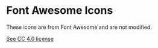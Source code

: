 # Font Awesome Icons

These icons are from Font Awesome and are not modified.

[See CC 4.0 license](https://fontawesome.com/license/free)
